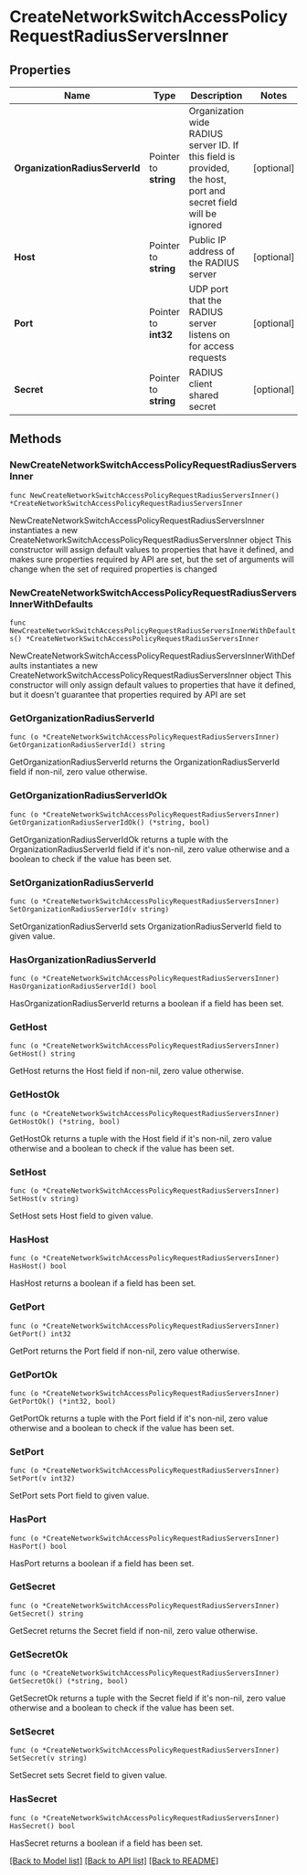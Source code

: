 # CreateNetworkSwitchAccessPolicyRequestRadiusServersInner

## Properties

Name | Type | Description | Notes
------------ | ------------- | ------------- | -------------
**OrganizationRadiusServerId** | Pointer to **string** | Organization wide RADIUS server ID. If this field is provided, the host, port and secret field will be ignored | [optional] 
**Host** | Pointer to **string** | Public IP address of the RADIUS server | [optional] 
**Port** | Pointer to **int32** | UDP port that the RADIUS server listens on for access requests | [optional] 
**Secret** | Pointer to **string** | RADIUS client shared secret | [optional] 

## Methods

### NewCreateNetworkSwitchAccessPolicyRequestRadiusServersInner

`func NewCreateNetworkSwitchAccessPolicyRequestRadiusServersInner() *CreateNetworkSwitchAccessPolicyRequestRadiusServersInner`

NewCreateNetworkSwitchAccessPolicyRequestRadiusServersInner instantiates a new CreateNetworkSwitchAccessPolicyRequestRadiusServersInner object
This constructor will assign default values to properties that have it defined,
and makes sure properties required by API are set, but the set of arguments
will change when the set of required properties is changed

### NewCreateNetworkSwitchAccessPolicyRequestRadiusServersInnerWithDefaults

`func NewCreateNetworkSwitchAccessPolicyRequestRadiusServersInnerWithDefaults() *CreateNetworkSwitchAccessPolicyRequestRadiusServersInner`

NewCreateNetworkSwitchAccessPolicyRequestRadiusServersInnerWithDefaults instantiates a new CreateNetworkSwitchAccessPolicyRequestRadiusServersInner object
This constructor will only assign default values to properties that have it defined,
but it doesn't guarantee that properties required by API are set

### GetOrganizationRadiusServerId

`func (o *CreateNetworkSwitchAccessPolicyRequestRadiusServersInner) GetOrganizationRadiusServerId() string`

GetOrganizationRadiusServerId returns the OrganizationRadiusServerId field if non-nil, zero value otherwise.

### GetOrganizationRadiusServerIdOk

`func (o *CreateNetworkSwitchAccessPolicyRequestRadiusServersInner) GetOrganizationRadiusServerIdOk() (*string, bool)`

GetOrganizationRadiusServerIdOk returns a tuple with the OrganizationRadiusServerId field if it's non-nil, zero value otherwise
and a boolean to check if the value has been set.

### SetOrganizationRadiusServerId

`func (o *CreateNetworkSwitchAccessPolicyRequestRadiusServersInner) SetOrganizationRadiusServerId(v string)`

SetOrganizationRadiusServerId sets OrganizationRadiusServerId field to given value.

### HasOrganizationRadiusServerId

`func (o *CreateNetworkSwitchAccessPolicyRequestRadiusServersInner) HasOrganizationRadiusServerId() bool`

HasOrganizationRadiusServerId returns a boolean if a field has been set.

### GetHost

`func (o *CreateNetworkSwitchAccessPolicyRequestRadiusServersInner) GetHost() string`

GetHost returns the Host field if non-nil, zero value otherwise.

### GetHostOk

`func (o *CreateNetworkSwitchAccessPolicyRequestRadiusServersInner) GetHostOk() (*string, bool)`

GetHostOk returns a tuple with the Host field if it's non-nil, zero value otherwise
and a boolean to check if the value has been set.

### SetHost

`func (o *CreateNetworkSwitchAccessPolicyRequestRadiusServersInner) SetHost(v string)`

SetHost sets Host field to given value.

### HasHost

`func (o *CreateNetworkSwitchAccessPolicyRequestRadiusServersInner) HasHost() bool`

HasHost returns a boolean if a field has been set.

### GetPort

`func (o *CreateNetworkSwitchAccessPolicyRequestRadiusServersInner) GetPort() int32`

GetPort returns the Port field if non-nil, zero value otherwise.

### GetPortOk

`func (o *CreateNetworkSwitchAccessPolicyRequestRadiusServersInner) GetPortOk() (*int32, bool)`

GetPortOk returns a tuple with the Port field if it's non-nil, zero value otherwise
and a boolean to check if the value has been set.

### SetPort

`func (o *CreateNetworkSwitchAccessPolicyRequestRadiusServersInner) SetPort(v int32)`

SetPort sets Port field to given value.

### HasPort

`func (o *CreateNetworkSwitchAccessPolicyRequestRadiusServersInner) HasPort() bool`

HasPort returns a boolean if a field has been set.

### GetSecret

`func (o *CreateNetworkSwitchAccessPolicyRequestRadiusServersInner) GetSecret() string`

GetSecret returns the Secret field if non-nil, zero value otherwise.

### GetSecretOk

`func (o *CreateNetworkSwitchAccessPolicyRequestRadiusServersInner) GetSecretOk() (*string, bool)`

GetSecretOk returns a tuple with the Secret field if it's non-nil, zero value otherwise
and a boolean to check if the value has been set.

### SetSecret

`func (o *CreateNetworkSwitchAccessPolicyRequestRadiusServersInner) SetSecret(v string)`

SetSecret sets Secret field to given value.

### HasSecret

`func (o *CreateNetworkSwitchAccessPolicyRequestRadiusServersInner) HasSecret() bool`

HasSecret returns a boolean if a field has been set.


[[Back to Model list]](../README.md#documentation-for-models) [[Back to API list]](../README.md#documentation-for-api-endpoints) [[Back to README]](../README.md)


